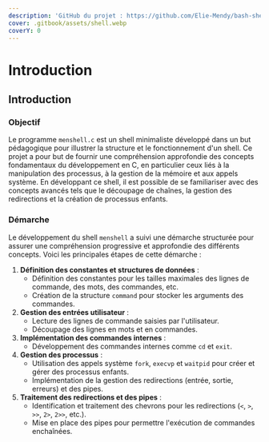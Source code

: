 ```yaml
---
description: 'GitHub du projet : https://github.com/Elie-Mendy/bash-shell'
cover: .gitbook/assets/shell.webp
coverY: 0
---
```


# Introduction

## Introduction

### Objectif

Le programme `menshell.c` est un shell minimaliste développé dans un but pédagogique pour illustrer la structure et le fonctionnement d'un shell. Ce projet a pour but de fournir une compréhension approfondie des concepts fondamentaux du développement en C, en particulier ceux liés à la manipulation des processus, à la gestion de la mémoire et aux appels système. En développant ce shell, il est possible de se familiariser avec des concepts avancés tels que le découpage de chaînes, la gestion des redirections et la création de processus enfants.

### Démarche

Le développement du shell `menshell` a suivi une démarche structurée pour assurer une compréhension progressive et approfondie des différents concepts. Voici les principales étapes de cette démarche :

1. **Définition des constantes et structures de données** :
   * Définition des constantes pour les tailles maximales des lignes de commande, des mots, des commandes, etc.
   * Création de la structure `command` pour stocker les arguments des commandes.
2. **Gestion des entrées utilisateur** :
   * Lecture des lignes de commande saisies par l'utilisateur.
   * Découpage des lignes en mots et en commandes.
3. **Implémentation des commandes internes** :
   * Développement des commandes internes comme `cd` et `exit`.
4. **Gestion des processus** :
   * Utilisation des appels système `fork`, `execvp` et `waitpid` pour créer et gérer des processus enfants.
   * Implémentation de la gestion des redirections (entrée, sortie, erreurs) et des pipes.
5. **Traitement des redirections et des pipes** :
   * Identification et traitement des chevrons pour les redirections (`<`, `>`, `>>`, `2>`, `2>>`, etc.).
   * Mise en place des pipes pour permettre l'exécution de commandes enchaînées.
